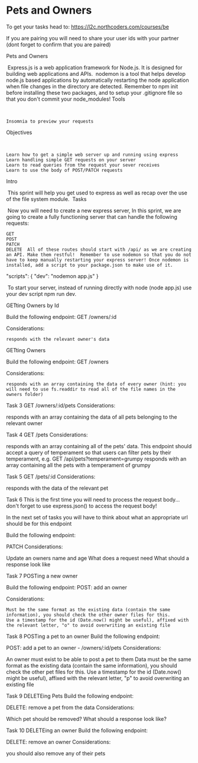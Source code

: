 # Pets and Owners

To get your tasks head to: 
https://l2c.northcoders.com/courses/be

If you are pairing you will need to share your user ids with your partner (dont forget to confirm that you are paired)

Pets and Owners

​ Express.js is a web application framework for Node.js. It is designed for building web applications and APIs. ​ nodemon is a tool that helps develop node.js based applications by automatically restarting the node application when file changes in the directory are detected. ​ Remember to npm init before installing these two packages, and to setup your .gitignore file so that you don't commit your node_modules! ​
Tools

​

    Insomnia to preview your requests ​

Objectives

​

    Learn how to get a simple web server up and running using express
    Learn handling simple GET requests on your server
    Learn to read queries from the request your sever receives
    Learn to use the body of POST/PATCH requests ​

Intro

​ This sprint will help you get used to express as well as recap over the use of the file system module. ​
Tasks

​ Now you will need to create a new express server, In this sprint, we are going to create a fully functioning server that can handle the following requests: ​

    GET
    POST
    PATCH
    DELETE ​ All of these routes should start with /api/ as we are creating an API. Make them restful! ​ Remember to use nodemon so that you do not have to keep manually restarting your express server! Once nodemon is installed, add a script to your package.json to make use of it. ​

"scripts": {
   "dev": "nodemon app.js"
}

​ To start your server, instead of running directly with node (node app.js) use your dev script npm run dev. ​

GETting Owners by Id

Build the following endpoint:
GET /owners/:id

Considerations:

    responds with the relevant owner's data

GETting Owners

Build the following endpoint:
GET /owners

Considerations:

    responds with an array containing the data of every owner (hint: you will need to use fs.readdir to read all of the file names in the owners folder)


Task 3
GET /owners/:id/pets
Considerations:

responds with an array containing the data of all pets belonging to the relevant owner

Task 4
GET /pets
Considerations:

responds with an array containing all of the pets' data.
This endpoint should accept a query of temperament so that users can filter pets by their temperament, e.g. GET /api/pets?temperament=grumpy responds with an array containing all the pets with a temperament of grumpy

Task 5
GET /pets/:id
Considerations:

responds with the data of the relevant pet

Task 6
This is the first time you will need to process the request body... don't forget to use express.json() to access the request body!

In the next set of tasks you will have to think about what an appropriate url should be for this endpoint

Build the following endpoint:

PATCH
Considerations:​

Update an owners name and age
What does a request need
What should a response look like

Task 7
POSTing a new owner

Build the following endpoint:
POST: add an owner

Considerations:

    Must be the same format as the existing data (contain the same information), you should check the other owner files for this.
    Use a timestamp for the id (Date.now() might be useful), affixed with the relevant letter, "o" to avoid overwriting an existing file

Task 8
POSTing a pet to an owner
Build the following endpoint:

POST: add a pet to an owner - /owners/:id/pets
Considerations:

An owner must exist to be able to post a pet to them
Data must be the same format as the existing data (contain the same information), you should check the other pet files for this.
Use a timestamp for the id (Date.now() might be useful), affixed with the relevant letter, "p" to avoid overwriting an existing file

Task 9
DELETEing Pets
Build the following endpoint:

DELETE: remove a pet from the data
Considerations:

Which pet should be removed?
What should a response look like?

Task 10
DELETEing an owner
Build the following endpoint:

DELETE: remove an owner
Considerations:

you should also remove any of their pets